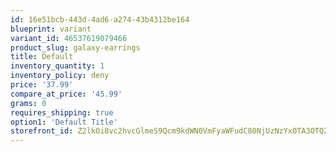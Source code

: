 ```yaml
---
id: 16e51bcb-443d-4ad6-a274-43b4312be164
blueprint: variant
variant_id: 46537619079466
product_slug: galaxy-earrings
title: Default
inventory_quantity: 1
inventory_policy: deny
price: '37.99'
compare_at_price: '45.99'
grams: 0
requires_shipping: true
option1: 'Default Title'
storefront_id: Z2lkOi8vc2hvcGlmeS9Qcm9kdWN0VmFyaWFudC80NjUzNzYxOTA3OTQ2Ng==
---
```

